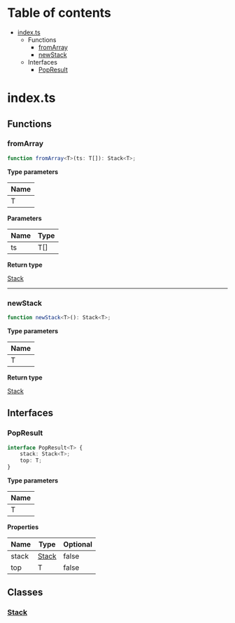 # Table of contents

* [index.ts][SourceFile-0]
    * Functions
        * [fromArray][FunctionDeclaration-0]
        * [newStack][FunctionDeclaration-1]
    * Interfaces
        * [PopResult][InterfaceDeclaration-0]

# index.ts

## Functions

### fromArray

```typescript
function fromArray<T>(ts: T[]): Stack<T>;
```

**Type parameters**

| Name |
| ---- |
| T    |

**Parameters**

| Name | Type |
| ---- | ---- |
| ts   | T[]  |

**Return type**

[Stack][ClassDeclaration-0]<T>

----------

### newStack

```typescript
function newStack<T>(): Stack<T>;
```

**Type parameters**

| Name |
| ---- |
| T    |

**Return type**

[Stack][ClassDeclaration-0]<T>

## Interfaces

### PopResult

```typescript
interface PopResult<T> {
    stack: Stack<T>;
    top: T;
}
```

**Type parameters**

| Name |
| ---- |
| T    |

**Properties**

| Name  | Type                           | Optional |
| ----- | ------------------------------ | -------- |
| stack | [Stack][ClassDeclaration-0]<T> | false    |
| top   | T                              | false    |

## Classes

### [Stack][ClassDeclaration-0]


[SourceFile-0]: index.md#indexts
[FunctionDeclaration-0]: index.md#fromarray
[ClassDeclaration-0]: index/stack.md#stack
[FunctionDeclaration-1]: index.md#newstack
[ClassDeclaration-0]: index/stack.md#stack
[InterfaceDeclaration-0]: index.md#popresult
[ClassDeclaration-0]: index/stack.md#stack
[ClassDeclaration-0]: index/stack.md#stack